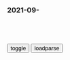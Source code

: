 ### 2021-09-　

```note
```

<table id="tbc" style="white-space:pre-wrap">
</table>
<button onclick="toggleb()">toggle</button>
<button onclick="loadparse()">loadparse</button>
<br>
<!-- 🌸<br>🍅-　-🍑<hr>🍀 --> <textarea rows="30" cols="100" style="display: none" id="tar">

多大毛病？英g男子为“阻止英国出现zgz度”而密谋恐怖活动
https://baijiahao.baidu.com/s?id=1709846949597196541&wfr=spider&for=pc

　hinafz21
他很正常，英g媒体宣传的结果，你每天给孩子BBC自己邻居多邪恶，你认为你孩子不受你影响？

2021/9/3下午2:47:45

烽火卢沟桥：永远不能忘却的炮声
https://baijiahao.baidu.com/s?id=1709844238487307080&wfr=spider&for=pc

2021/9/3下午2:47:34

这组数字，永不能忘！
https://m.gmw.cn/baijia/2021-09/03/1302549704.html

洞庭湖畔的鱼米之乡
由此深陷“瘟疫的噩梦”

https://imgm.gmw.cn/attachement/jpg/site215/20210903/3057426151682912269.jpg

2021/9/3下午2:48:24

岳阳楼观洞庭湖作_百度百科
https://baike.baidu.com/item/%E5%B2%B3%E9%98%B3%E6%A5%BC%E8%A7%82%E6%B4%9E%E5%BA%AD%E6%B9%96%E4%BD%9C

万水东奔江汉回，无边秋色洞庭开。
满目苍葭楚泽哀。

2021/9/3下午2:56:19

狐狸的氛围感有多强
https://m.gmw.cn/baijia/2021-09/03/1302548114.html

https://imgm.gmw.cn/attachement/jpg/site215/20210903/5307023750418380657.jpg

2021/9/3下午2:08:25

腾讯内容开放平台
https://page.om.qq.com/page/O2GDA-n1DNuNMjSaHJtipPlw0

周星驰的《九品芝麻官》里有一句话，“这贪官要奸，清官要更奸，要不然怎么对付得了那些坏人？！”

2021/9/3下午1:49:42

“郭老师”，全平台封禁！网友：干得漂亮
https://baijiahao.baidu.com/s?id=1709857301538039520&wfr=spider&for=pc

http://pic.rmb.bdstatic.com/bjh/news/a44cbb7be1bfe2c60fe703990f5a96eb.jpeg

2021/9/3下午1:45:41

【五律】己亥清明二首_虚风子_新浪博客
http://blog.sina.com.cn/s/blog_ad7548c30102zhsg.html

松冈魄影招。

2021/9/3下午1:29:33

【七绝】为晓峰晶波斯里兰卡游记四个_虚风子_新浪博客
http://blog.sina.com.cn/s/blog_ad7548c30102zi64.html

金容宝相入慧门。

2021/9/3下午1:27:37

【七古】大疯歌_虚风子_新浪博客
http://blog.sina.com.cn/s/blog_ad7548c30102zgfq.html

何处狂歌发声来：借酒装疯死便埋！

屠罢扬州结发辫，蒙昧系在人心头。

今夜乘槎浮于海，不问何时到蓬莱。

2021/9/3下午1:31:42

mzd为何在古田会议提出“d内生活zz化”---d建网
http://www.wenming.cn/djw/djw2016sy/djw2016dsgs/201611/t20161101_3854730.shtml

2021/9/3上午11:20:08

z司空：重新思考新zg前三十年日常生活z治化_理论_s科网
https://www.sinoss.net/2010/1209/29016.html

2021/9/3上午11:21:53

军g主义语境里的殖m地书写--夏目漱石《满韩漫游》辍笔考辩 - 豆丁网
https://www.docin.com/p-1324520600.html

2021/9/3上午11:10:13

当代青年的z治认同与z治参与_sh化
https://www.sohu.com/a/418863087_120033816

青年的z治认同和z治参与，是青年z治sh化的重要内容，是gjz治文明发展的重要方面，直接关系到sh的稳定发展。

2021/9/3上午11:15:05

zg为什么会有如此浓厚的“jg主义”文化？g外网m：？？？_风闻
https://user.guancha.cn/main/content?id=522060

2021/9/3上午11:12:18

y视调查：音乐平台购物网站上，法西斯jg主义成商业噱头
https://www.guancha.cn/society/2018_07_04_462634_s.shtml

zg传媒大学z治与法律研究院副院长 王四新：对于未成年人来讲，他们处于人生成长的不确定阶段，对于这类内容他们没有辨别力，所以他们会本着好奇心，或者觉得好玩，不自觉地就成为这类内容的俘虏者，就成为纳粹意s形态的牺牲品，所以我们从保护未成年人这个角度也应该对这类内容进行限制。

y龙之翼
主要是有的所谓纳粹军歌并非真正的歌颂纳粹主义的军歌……
同样的日本军国主义音乐也并非在歌颂日本军国主义……
就比如说《我们是盖叶的黑色部队》这首，人家歌颂的是德国十六世纪农m起义领袖盖叶。
而我们经常笑称“这首昭和维新之歌送给在座的平城废物”单从歌词来说，爱g热情更强烈些。
如果像小说《赤色黎明》那样，起义军队高唱《昭和维新之歌》攻入日本皇居建立“sh主义新日本”的话，这首歌恐怕就要被划入h色经典了吧

g察者网用户_199370
观网喊“z帝”的人都多的是，还用“旁敲侧击”？

2021/9/3上午11:02:28

光明日报:粉丝控评是种网络暴力 涉嫌不正当竞争_新闻频道_中华网
https://news.china.com/socialgd/10000169/20210903/39960783.html

2021/9/3上午10:26:56

废物都不如哦——
https://www.bilibili.com/medialist/play/ml48179390/BV1EM4y1K7Tq

dynext
越得不到就越想要

-Lorrain-
我宣布个事，我是个円批

最后御主佐藤太郎
你再骂！（いいよ来いよ

2021/9/3上午10:12:01

https://pic3.zhimg.com/v2-9a813d57324b0397453914e29c4666a6_r.jpeg

〓今井翼〓【重发】不知廉耻的问一下，翅膀为什么叫283？_今井翼吧_百度贴吧
https://tieba.baidu.com/p/270509676

2021/9/3上午10:21:04

</textarea> <!-- 🍀<br>🍑-　-🍅<hr>🌸 -->

```tip
```

<script src="https://cdn.jsdelivr.net/npm/jquery@3.5.1/dist/jquery.min.js"></script>

<link rel="stylesheet" href="https://cdn.jsdelivr.net/gh/fancyapps/fancybox@3.5.7/dist/jquery.fancybox.min.css" />
<script src="https://cdn.jsdelivr.net/gh/fancyapps/fancybox@3.5.7/dist/jquery.fancybox.min.js"></script>

<script type="text/javascript">

var __urlRegex = /(\b(https?|ftp|file):\/\/[-A-Z0-9+&@#\/%?=~_|!:,.;]*[-A-Z0-9+&@#\/%=~_|])/ig;
var __imgRegex = /\.(?:jpe?g|gif|png)$/i;

loadparse();

function parseURL($string){

    var exp = __urlRegex;
    return $string.replace(exp,function(match){
            __imgRegex.lastIndex=0;
            if(__imgRegex.test(match)){
                return '<a data-fancybox="gallery" href="' + match.replace("/p=700", "")
                 + '"><img src="' + match.replace("/p=700", "/p=160x200")+'" width="64"></a>';
            }
            else{
                return '<a href="' + match + '" target="_blank">' + match + '</a>';
            }
        }
    );
}

function loadparse() {
  tbc.innerHTML = parseURL(tar.value);
}

function toggleb() {
  var x = document.getElementById("tar");
  if (x.style.display === "none") {
    x.style.display = "";
  } else {
    x.style.display = "none";
  }
}

</script>
